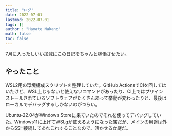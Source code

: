 ```yaml
---
title: "ログ"
date: 2022-07-01
lastmod: 2022-07-01
tags: []
author : "Hayate Nakano"
math: false
toc: false
---
```


7月に入ったしいい加減にこの日記をちゃんと稼働させたい。

## やったこと

WSL2用の環境構成スクリプトを整理していた。GitHub ActionsでCIを回してはいたけど、WSL上じゃないと使えないコマンドがあったり、CI上ではプリインストールされているソフトウェアがたくさんあって挙動が変わったりと、最後はローカルでデバッグするしかないのがつらい。

Ubuntu-22.04がWindows Storeに来ていたのでそれを使ってデバッグしていた。Windows11に上げてWSLgが使えるようになった筈だが、メインの用途は外からSSH接続してあれこれすることなので、活かせるか謎だ。
